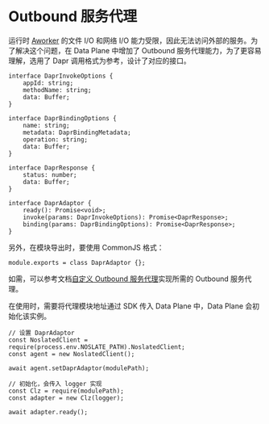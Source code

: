 # Outbound 服务代理
运行时 [Aworker](/docs/noslate_workers/design/aworker/intro) 的文件 I/O 和网络 I/O 能力受限，因此无法访问外部的服务。为了解决这个问题，在 Data Plane 中增加了 Outbound 服务代理能力，为了更容易理解，选用了 Dapr 调用格式为参考，设计了对应的接口。

```
interface DaprInvokeOptions {
    appId: string;
    methodName: string;
    data: Buffer;
}

interface DaprBindingOptions {
    name: string;
    metadata: DaprBindingMetadata;
    operation: string;
    data: Buffer;
}

interface DaprResponse {
    status: number;
    data: Buffer;
}

interface DaprAdaptor {
    ready(): Promise<void>;
    invoke(params: DaprInvokeOptions): Promise<DaprResponse>;
    binding(params: DaprBindingOptions): Promise<DaprResponse>;
}
```
另外，在模块导出时，要使用 CommonJS 格式：
```
module.exports = class DaprAdaptor {};
```

如需，可以参考文档[自定义 Outbound 服务代理](noslate_workers/tutorials/custom_outbound.md)实现所需的 Outbound 服务代理。

在使用时，需要将代理模块地址通过 SDK 传入 Data Plane 中，Data Plane 会初始化该实例。

```
// 设置 DaprAdaptor
const NoslatedClient = require(process.env.NOSLATE_PATH).NoslatedClient;
const agent = new NoslatedClient();

await agent.setDaprAdaptor(modulePath);

// 初始化，会传入 logger 实现
const Clz = require(modulePath);
const adapter = new Clz(logger);

await adapter.ready();
```